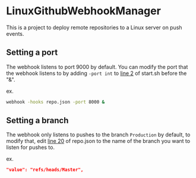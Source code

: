 # LinuxGithubWebhookManager
This is a project to deploy remote repositories to a Linux server on push events.


## Setting a port
The webhook listens to port 9000 by default.
You can modify the port that the webhook listens to by adding `-port int` to [line 2](https://github.com/SolvedSphinx126/LinuxGithubWebhookManager/blob/a5b33047304d41167365a7418f3ec958efceae69/start.sh#L2) of start.sh before the "&".

ex. 
```bash
webhook -hooks repo.json -port 8000 &
```


## Setting a branch
The webhook only listens to pushes to the branch `Production` by default, to modify that, edit [line 20](https://github.com/SolvedSphinx126/LinuxGithubWebhookManager/blob/a5b33047304d41167365a7418f3ec958efceae69/repo.json#L20) of repo.json to the name of the branch you want to listen for pushes to.

ex.
```json
"value": "refs/heads/Master",
```
